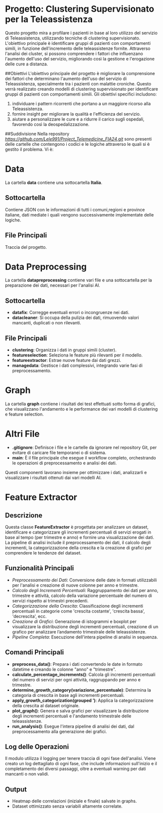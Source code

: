 
# Progetto: Clustering Supervisionato per la Teleassistenza

Questo progetto mira a profilare i pazienti in base al loro utilizzo del servizio di Teleassistenza, utilizzando tecniche di clustering supervisionato. L'obiettivo principale è identificare gruppi di pazienti con comportamenti simili, in funzione dell'incremento delle teleassistenze fornite. Attraverso l'analisi dei cluster, si possono comprendere i fattori che influenzano l'aumento dell'uso del servizio, migliorando così la gestione e l'erogazione delle cure a distanza.


##Obiettivi
L'obiettivo principale del progetto è migliorare la comprensione dei fattori che determinano l'aumento dell'uso del servizio di Teleassistenza, specialmente tra i pazienti con malattie croniche. Questo verrà realizzato creando modelli di clustering supervisionato per identificare gruppi di pazienti con comportamenti simili. 
Gli obiettivi specifici includono: 
1) individuare i pattern ricorrenti che portano a un maggiore ricorso alla Teleassistenza.
2) fornire insight per migliorare la qualità e l'efficienza del servizio.
3) aiutare a personalizzare le cure e a ridurre il carico sugli ospedali, favorendo così la deospedalizzazione.


##Suddivisione
Nella repository *https://github.com/Lele991/Project_Telemedicine_FIA24.git* sono presenti delle cartelle che contengono i codici e le logiche attraverso le quali si è gestito il problema.
Vi è:

# Data
La cartella **data** contiene una sottocartella **Italia**.

## Sottocartella
Contiene JSON con le informazioni di tutti i comuni,regioni e province italiane, dati mediate i quali vengono successivamente implementate delle logiche.

## File Principali
Traccia del progetto.


# Data Preprocessing

La cartella **datapreprocessing** contiene vari file e una sottocartella per la preparazione dei dati, necessari per l'analisi AI.

## Sottocartella
- **datafix**: Corregge eventuali errori o incongruenze nei dati.
- **datacleaner**: Si occupa della pulizia dei dati, rimuovendo valori mancanti, duplicati o non rilevanti.

## File Principali
- **clustering**: Organizza i dati in gruppi simili (cluster).
- **featureselection**: Seleziona le feature più rilevanti per il modello.
- **featureextractor**: Estrae nuove feature dai dati grezzi.
- **managedata**: Gestisce i dati complessivi, integrando varie fasi di preprocessamento.


# Graph

La cartella **graph** contiene i risultati dei test effettuati sotto forma di grafici, che visualizzano l'andamento e le performance dei vari modelli di clustering e feature selection.

# Altri File

- **.gitignore**: Definisce i file e le cartelle da ignorare nel repository Git, per evitare di caricare file temporanei o di sistema.
- **main**: È il file principale che esegue il workflow completo, orchestrando le operazioni di preprocessamento e analisi dei dati.

Questi componenti lavorano insieme per ottimizzare i dati, analizzarli e visualizzare i risultati ottenuti dai vari modelli AI.

# Feature Extractor

## Descrizione

Questa classe **FeatureExtractor** è progettata per analizzare un dataset, identificare e categorizzare gli incrementi percentuali di servizi erogati in base al tempo (per trimestre e anno) e fornire una visualizzazione dei dati. La pipeline di analisi include il preprocessamento dei dati, il calcolo degli incrementi, la categorizzazione della crescita e la creazione di grafici per comprendere le tendenze del dataset.

## Funzionalità Principali

-	*Preprocessamento dei Dati*: Conversione delle date in formati utilizzabili per l'analisi e creazione di nuove colonne per anno e trimestre.
-	*Calcolo degli Incrementi Percentuali*: Raggruppamento dei dati per anno, trimestre e attività, calcolo della variazione percentuale del numero di servizi rispetto ai trimestri precedenti.
-	*Categorizzazione della Crescita*: Classificazione degli incrementi percentuali in categorie come 'crescita costante', 'crescita bassa', 'decrescita', ecc.
-	*Creazione di Grafici*: Generazione di istogrammi e boxplot per visualizzare la distribuzione degli incrementi percentuali, creazione di un grafico per analizzare l’andamento trimestrale delle teleassistenze.
-	*Pipeline Completa*: Esecuzione  dell'intera pipeline di analisi in sequenza.

## Comandi Principali

-	**preprocess_data()**:  Prepara i dati convertendo le date in formato datetime e creando le colonne "anno" e "trimestre".
-	**calculate_percentage_increments()**:  Calcola gli incrementi percentuali del numero di servizi per ogni attività, raggruppando per anno e trimestre.
-	**determine_growth_category(variazione_percentuale)**: Determina la categoria di crescita in base agli incrementi percentuali.
-	**apply_growth_categorization(grouped ’)**: Applica la categorizzazione della crescita al dataset originale.
-	**plot_graph()**:  Genera e salva grafici per visualizzare la distribuzione degli incrementi percentuali e l'andamento trimestrale delle teleassistenze.
-	**run_analysis()**:  Esegue l'intera pipeline di analisi dei dati, dal preprocessamento alla generazione dei grafici.

  ## Log delle Operazioni

  Il modulo utilizza il logging per tenere traccia di ogni fase dell'analisi. Viene creato un log dettagliato di ogni fase, che include informazioni sull'inizio e il completamento dei diversi passaggi, oltre a eventuali warning per dati mancanti o non validi.

  ## Output

   - Heatmap delle correlazioni (iniziale e finale) salvate in graphs.
   -  Dataset ottimizzato senza variabili altamente correlate.
     
	 





